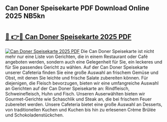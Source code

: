 ## Can Doner Speisekarte PDF Download Online 2025 NB5kn

# <h2><a href="http://gce296.nevu.top/?p=Can+Doner+Speisekarte">🔗 👉🔴 Can Doner Speisekarte 2025 PDF</a></h2>

[![Can Doner Speisekarte 2025 PDF](https://i.imgur.com/dBaPXMq.png)](http://gce296.nevu.top/?p=Can+Doner+Speisekarte)
Die Can Doner Speisekarte ist nicht mehr nur eine Liste von Gerichten, die in einem Restaurant oder Café angeboten werden, sondern auch eine Gelegenheit für Sie, ein leckeres und für Sie passendes Gericht zu wählen. Auf der Can Doner Speisekarte unserer Cafeteria finden Sie eine große Auswahl an frischem Gemüse und Obst, mit denen Sie leichte und frische Salate zubereiten können. Für diejenigen, die Fleisch bevorzugen, bieten wir eine umfangreiche Auswahl an Gerichten auf der Can Doner Speisekarte an: Rindfleisch, Schweinefleisch, Huhn und Fisch. Unseren Auserwählten bieten wir Gourmet-Gerichte wie Schaschlik und Steak an, die bei frischem Feuer zubereitet werden. Unsere Cafeteria bietet eine große Auswahl an Desserts, von traditionellen Kuchen und Kuchen bis hin zu erlesenen Crème Brûlée und Schokoladenstückchen.
